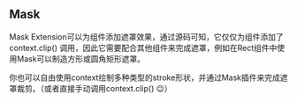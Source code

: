 ## Mask

Mask Extension可以为组件添加遮罩效果，通过源码可知，它仅仅为组件添加了 context.clip() 调用，因此它需要配合其他组件来完成遮罩，例如在Rect组件中使用Mask可以制造方形或圆角矩形遮罩。

你也可以自由使用context绘制多种类型的stroke形状，并通过Mask插件来完成遮罩裁剪。（或者直接手动调用context.clip() 😉）